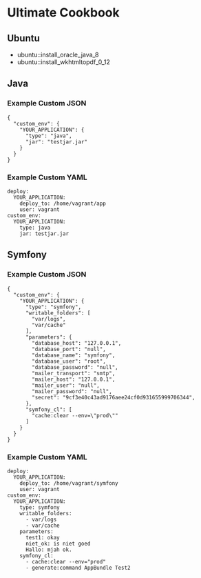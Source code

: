 # Ultimate Cookbook
## Ubuntu
- ubuntu::install_oracle_java_8
- ubuntu::install_wkhtmltopdf_0_12

## Java
### Example Custom JSON

```
{
  "custom_env": {
    "YOUR_APPLICATION": {
      "type": "java",
      "jar": "testjar.jar"
    }
  }
}
```

### Example Custom YAML

```
deploy:
  YOUR_APPLICATION:
    deploy_to: /home/vagrant/app
    user: vagrant
custom_env:
  YOUR_APPLICATION:
    type: java
    jar: testjar.jar
```

## Symfony
### Example Custom JSON

```
{
  "custom_env": {
    "YOUR_APPLICATION": {
      "type": "symfony",
      "writable_folders": [
        "var/logs",
        "var/cache"
      ],
      "parameters": {
        "database_host": "127.0.0.1",
        "database_port": "null",
        "database_name": "symfony",
        "database_user": "root",
        "database_password": "null",
        "mailer_transport": "smtp",
        "mailer_host": "127.0.0.1",
        "mailer_user": "null",
        "mailer_password": "null",
        "secret": "9cf3e40c43ad9176aee24cf0d931655999706344",
      },
      "symfony_cl": [
        "cache:clear --env=\"prod\""
      ]
    }
  }
}
```

### Example Custom YAML

```
deploy:
  YOUR_APPLICATION:
    deploy_to: /home/vagrant/symfony
    user: vagrant
custom_env:
  YOUR_APPLICATION:
    type: symfony
    writable_folders:
      - var/logs
      - var/cache
    parameters:
      test1: okay
      niet_ok: is niet goed
      Hallo: mjah ok.
    symfony_cl:
      - cache:clear --env="prod"
      - generate:command AppBundle Test2
```
